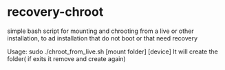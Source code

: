 recovery-chroot
===============
simple bash script for mounting and chrooting from a live or other installation, to ad installation that do not boot or that need recovery 

Usage: sudo ./chroot_from_live.sh [mount folder] [device]
It will create the folder( if exits it remove and create again)
